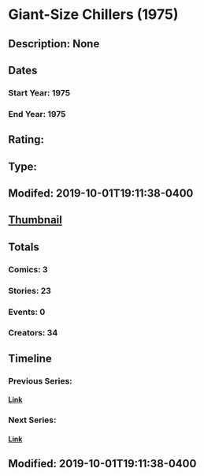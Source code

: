 # Giant-Size Chillers (1975)
## Description: None
## Dates
### Start Year: 1975
### End Year: 1975
## Rating: 
## Type: 
## Modifed: 2019-10-01T19:11:38-0400
## [Thumbnail](http://i.annihil.us/u/prod/marvel/i/mg/6/80/5d93a4e04c854.jpg)
## Totals
### Comics: 3
### Stories: 23
### Events: 0
### Creators: 34
## Timeline
### Previous Series: 
#### [Link]()
### Next Series: 
#### [Link]()
## Modified: 2019-10-01T19:11:38-0400